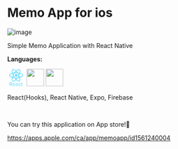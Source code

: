 <h1>Memo App for ios </h1>

![image](https://user-images.githubusercontent.com/58486384/114120782-07ec9080-98a2-11eb-8705-3dad0ddb921b.png)


Simple Memo Application with React Native

**Languages:**

<img src="https://raw.githubusercontent.com/devicons/devicon/master/icons/react/react-original-wordmark.svg" width="40" height="40" /> <img src="https://apprecs.org/gp/images/app-icons/300/d8/host.exp.exponent.jpg" width="40" height="40" /> <img src="https://cdn4.iconfinder.com/data/icons/google-i-o-2016/512/google_firebase-2-512.png" width="40" height="40" />


React(Hooks), React Native, Expo, Firebase

<br>


You can try this application on App store!📱

https://apps.apple.com/ca/app/memoapp/id1561240004
